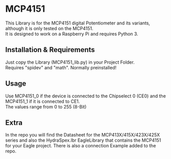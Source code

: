 # MCP4151
This Library is for the MCP4151 digital Potentiometer and its variants, although it is only tested on the MCP4151.<br>
It is designed to work on a Raspberry Pi and requires Python 3.


## Installation & Requirements
Just copy the Library (MCP4151_lib.py) in your Project Folder.<br>
Requires "spidev" and "math". Normally preinstalled!

## Usage
Use MCP4151_0 if the device is connected to the Chipselect 0 (CE0) and the MCP4151_1 if it is connected to CE1.<br>
The values range from 0 to 255 (8-Bit)

## Extra
In the repo you will find the Datasheet for the MCP413X/415X/423X/425X series and also the HydraSpex.lbr EagleLibrary that contains the MCP4151 for your Eagle project. There is also a connection Example added to the repo.
